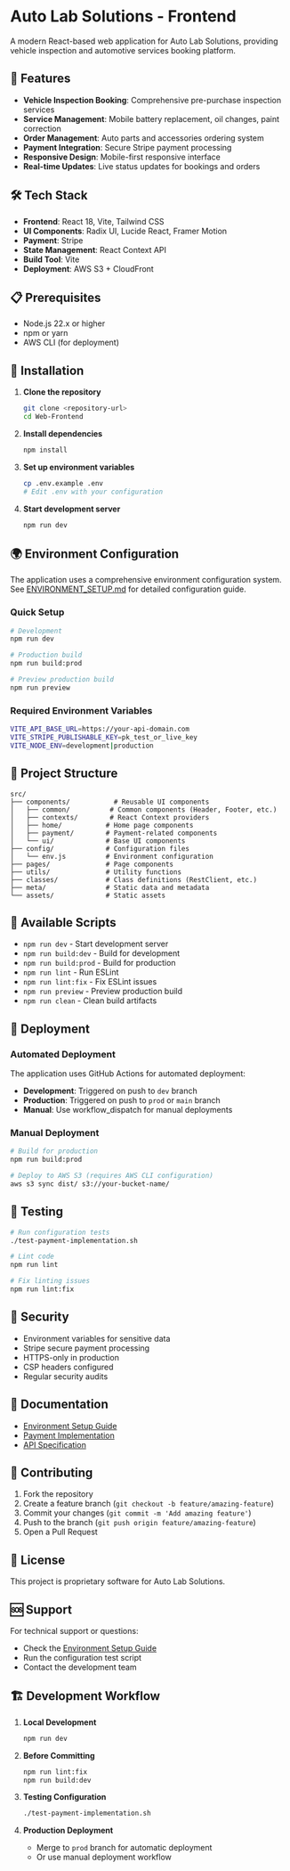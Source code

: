 # Auto Lab Solutions - Frontend

A modern React-based web application for Auto Lab Solutions, providing vehicle inspection and automotive services booking platform.

## 🚀 Features

- **Vehicle Inspection Booking**: Comprehensive pre-purchase inspection services
- **Service Management**: Mobile battery replacement, oil changes, paint correction
- **Order Management**: Auto parts and accessories ordering system  
- **Payment Integration**: Secure Stripe payment processing
- **Responsive Design**: Mobile-first responsive interface
- **Real-time Updates**: Live status updates for bookings and orders

## 🛠️ Tech Stack

- **Frontend**: React 18, Vite, Tailwind CSS
- **UI Components**: Radix UI, Lucide React, Framer Motion
- **Payment**: Stripe
- **State Management**: React Context API
- **Build Tool**: Vite
- **Deployment**: AWS S3 + CloudFront

## 📋 Prerequisites

- Node.js 22.x or higher
- npm or yarn
- AWS CLI (for deployment)

## 🔧 Installation

1. **Clone the repository**
   ```bash
   git clone <repository-url>
   cd Web-Frontend
   ```

2. **Install dependencies**
   ```bash
   npm install
   ```

3. **Set up environment variables**
   ```bash
   cp .env.example .env
   # Edit .env with your configuration
   ```

4. **Start development server**
   ```bash
   npm run dev
   ```

## 🌍 Environment Configuration

The application uses a comprehensive environment configuration system. See [ENVIRONMENT_SETUP.md](./ENVIRONMENT_SETUP.md) for detailed configuration guide.

### Quick Setup

```bash
# Development
npm run dev

# Production build
npm run build:prod

# Preview production build
npm run preview
```

### Required Environment Variables

```bash
VITE_API_BASE_URL=https://your-api-domain.com
VITE_STRIPE_PUBLISHABLE_KEY=pk_test_or_live_key
VITE_NODE_ENV=development|production
```

## 📁 Project Structure

```
src/
├── components/           # Reusable UI components
│   ├── common/          # Common components (Header, Footer, etc.)
│   ├── contexts/        # React Context providers
│   ├── home/           # Home page components
│   ├── payment/        # Payment-related components
│   └── ui/             # Base UI components
├── config/             # Configuration files
│   └── env.js          # Environment configuration
├── pages/              # Page components
├── utils/              # Utility functions
├── classes/            # Class definitions (RestClient, etc.)
├── meta/               # Static data and metadata
└── assets/             # Static assets
```

## 🔨 Available Scripts

- `npm run dev` - Start development server
- `npm run build:dev` - Build for development
- `npm run build:prod` - Build for production
- `npm run lint` - Run ESLint
- `npm run lint:fix` - Fix ESLint issues
- `npm run preview` - Preview production build
- `npm run clean` - Clean build artifacts

## 🚀 Deployment

### Automated Deployment

The application uses GitHub Actions for automated deployment:

- **Development**: Triggered on push to `dev` branch
- **Production**: Triggered on push to `prod` or `main` branch
- **Manual**: Use workflow_dispatch for manual deployments

### Manual Deployment

```bash
# Build for production
npm run build:prod

# Deploy to AWS S3 (requires AWS CLI configuration)
aws s3 sync dist/ s3://your-bucket-name/
```

## 🧪 Testing

```bash
# Run configuration tests
./test-payment-implementation.sh

# Lint code
npm run lint

# Fix linting issues
npm run lint:fix
```

## 🔐 Security

- Environment variables for sensitive data
- Stripe secure payment processing
- HTTPS-only in production
- CSP headers configured
- Regular security audits

## 📖 Documentation

- [Environment Setup Guide](./ENVIRONMENT_SETUP.md)
- [Payment Implementation](./PAYMENT_IMPLEMENTATION.md)
- [API Specification](./external/PAYMENT_API_SPECIFICATION.md)

## 🤝 Contributing

1. Fork the repository
2. Create a feature branch (`git checkout -b feature/amazing-feature`)
3. Commit your changes (`git commit -m 'Add amazing feature'`)
4. Push to the branch (`git push origin feature/amazing-feature`)
5. Open a Pull Request

## 📄 License

This project is proprietary software for Auto Lab Solutions.

## 🆘 Support

For technical support or questions:
- Check the [Environment Setup Guide](./ENVIRONMENT_SETUP.md)
- Run the configuration test script
- Contact the development team

## 🏗️ Development Workflow

1. **Local Development**
   ```bash
   npm run dev
   ```

2. **Before Committing**
   ```bash
   npm run lint:fix
   npm run build:dev
   ```

3. **Testing Configuration**
   ```bash
   ./test-payment-implementation.sh
   ```

4. **Production Deployment**
   - Merge to `prod` branch for automatic deployment
   - Or use manual deployment workflow
